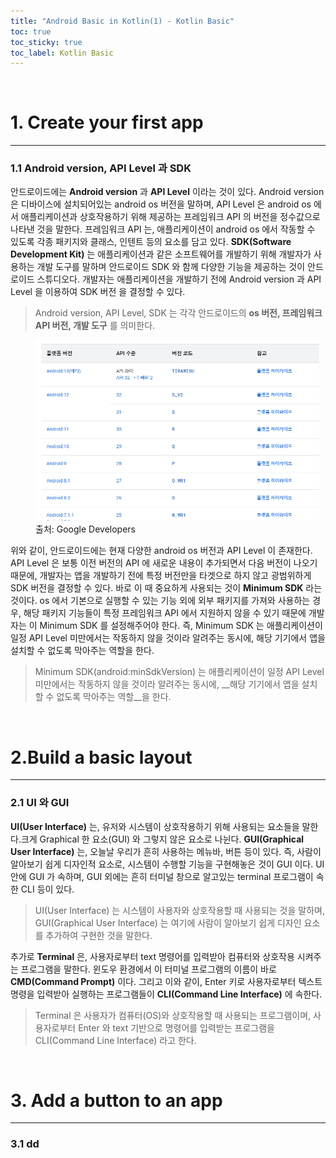 ```yaml
---
title: "Android Basic in Kotlin(1) - Kotlin Basic"
toc: true
toc_sticky: true
toc_label: Kotlin Basic
---
```

<br/>

# 1. Create your first app
---
### 1.1 Android version, API Level 과 SDK
안드로이드에는 __Android version__ 과 __API Level__ 이라는 것이 있다.
Android version 은 디바이스에 설치되어있는 android os 버전을 말하며, API Level 은 android os 에서 애플리케이션과 상호작용하기 위해
제공하는 프레임워크 API 의 버전을 정수값으로 나타낸 것을 말한다. 프레임워크 API 는, 애플리케이션이 android os 에서 작동할 수 있도록 
각종 패키지와 클래스, 인텐트 등의 요소를 담고 있다. __SDK(Software Development Kit)__ 는 애플리케이션과 같은 소프트웨어를 개발하기 위해 개발자가 사용하는 개발 도구를 말하며 
안드로이드 SDK 와 함께 다양한 기능을 제공하는 것이 안드로이드 스튜디오다. 개발자는 애플리케이션을 개발하기 전에 Android version 과 
API Level 을 이용하여 SDK 버전 을 결정할 수 있다. <br/>

> Android version, API Level, SDK 는 각각 안드로이드의 __os 버전, 프레임워크 API 버전, 개발 도구__ 를 의미한다. 

<figure style="width: 90%" class="align-center">
    <img src="/image/posts/img1.png">
    <figcaption>출처: Google Developers</figcaption>
</figure>

위와 같이, 안드로이드에는  현재 다양한 android os 버전과 API Level 이 존재한다. API Level 은 보통 이전 버전의 API 에 새로운 내용이
추가되면서 다음 버전이 나오기 때문에, 개발자는 앱을 개발하기 전에 특정 버전만을 타겟으로 하지 않고 광범위하게 SDK 버전을 결정할 수 있다. 
바로 이 때 중요하게 사용되는 것이 __Minimum SDK__ 라는 것이다. os 에서 기본으로 실행할 수 있는 기능 외에 외부 패키지를 가져와 사용하는 경우, 
해당 패키지 기능들이 특정 프레임워크 API 에서 지원하지 않을 수 있기 때문에 개발자는 이 Minimum SDK 를 설정해주어야 한다. 
즉, Minimum SDK 는 애플리케이션이 일정 API Level 미만에서는 작동하지 않을 것이라 알려주는 동시에, 해당 기기에서 앱을 설치할 수 없도록 
막아주는 역할을 한다. 

> Minimum SDK(android:minSdkVersion) 는 애플리케이션이 일정 API Level 미만에서는 작동하지 않을 것이라 알려주는 동시에, 
__해당 기기에서 앱을 설치할 수 없도록 막아주는 역할__을 한다.

<br/>

# 2.Build a basic layout
---
### 2.1 UI 와 GUI
__UI(User Interface)__ 는, 유저와 시스템이 상호작용하기 위해 사용되는 요소들을 말한다.크게 Graphical 한 요소(GUI) 와 그렇지 않은
요소로 나뉜다. __GUI(Graphical User Interface)__ 는, 오늘날 우리가 흔히 사용하는 메뉴바, 버튼 등이 있다. 즉, 사람이 알아보기 쉽게
디자인적 요소로, 시스템이 수행할 기능을 구현해놓은 것이 GUI 이다. UI 안에 GUI 가 속하며, GUI 외에는 흔히 터미널 창으로 알고있는 terminal
프로그램이 속한 CLI 등이 있다.

> UI(User Interface) 는 시스템이 사용자와 상호작용할 때 사용되는 것을 말하며, GUI(Graphical User Interface) 는 여기에 사람이 알아보기
쉽게 디자인 요소를 추가하여 구현한 것을 말한다.

추가로 __Terminal__ 은, 사용자로부터 text 명령어를 입력받아 컴퓨터와 상호작용 시켜주는 프로그램을 말한다. 윈도우 환경에서 이 터미널 프로그램의
이름이 바로 __CMD(Command Prompt)__ 이다. 그리고 이와 같이, Enter 키로 사용자로부터 텍스트 명령을 입력받아 실행하는 프로그램들이
__CLI(Command Line Interface)__ 에 속한다.

> Terminal 은 사용자가 컴퓨터(OS)와 상호작용할 때 사용되는 프로그램이며, 사용자로부터 Enter 와 text 기반으로 명령어를 입력받는
프로그램을 CLI(Command Line Interface) 라고 한다.

<br/>

# 3. Add a button to an app
---
### 3.1 dd

